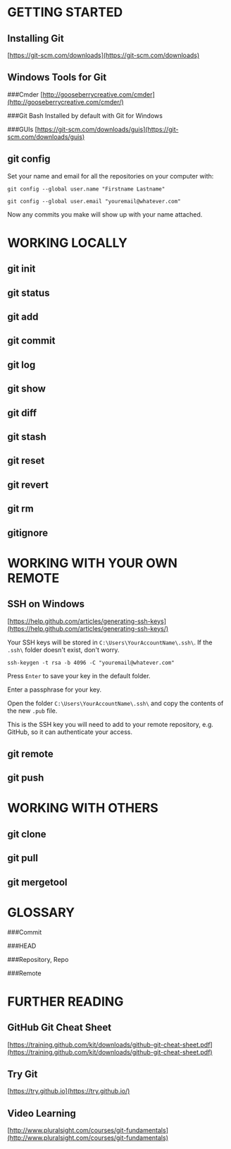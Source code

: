 GETTING STARTED
===============

Installing Git
--------------
[https://git-scm.com/downloads](https://git-scm.com/downloads)


Windows Tools for Git
---------------------

###Cmder
[http://gooseberrycreative.com/cmder](http://gooseberrycreative.com/cmder/)

###Git Bash
Installed by default with Git for Windows

###GUIs
[https://git-scm.com/downloads/guis](https://git-scm.com/downloads/guis)


git config
----------

Set your name and email for all the repositories on your computer with:

`git config --global user.name "Firstname Lastname"`

`git config --global user.email "youremail@whatever.com"`

Now any commits you make will show up with your name attached.


WORKING LOCALLY
===============

git init
--------

git status
----------

git add
-------

git commit
----------

git log
-------

git show
--------

git diff
--------

git stash
---------

git reset
---------

git revert
----------

git rm
------

gitignore
---------


WORKING WITH YOUR OWN REMOTE
============================

SSH on Windows
--------------
[https://help.github.com/articles/generating-ssh-keys](https://help.github.com/articles/generating-ssh-keys/)

Your SSH keys will be stored in `C:\Users\YourAccountName\.ssh\`.  If the `.ssh\` folder doesn't exist, don't worry.

`ssh-keygen -t rsa -b 4096 -C "youremail@whatever.com"`

Press `Enter` to save your key in the default folder.

Enter a passphrase for your key.

Open the folder `C:\Users\YourAccountName\.ssh\` and copy the contents of the new `.pub` file.

This is the SSH key you will need to add to your remote repository, e.g. GitHub, so it can authenticate your access.

git remote
----------

git push
--------


WORKING WITH OTHERS
===================

git clone
---------

git pull
--------

git mergetool
-------------


GLOSSARY
========

###Commit

###HEAD

###Repository, Repo

###Remote


FURTHER READING
===============

GitHub Git Cheat Sheet
----------------------
[https://training.github.com/kit/downloads/github-git-cheat-sheet.pdf](https://training.github.com/kit/downloads/github-git-cheat-sheet.pdf)

Try Git
-------
[https://try.github.io](https://try.github.io/)

Video Learning
--------------
[http://www.pluralsight.com/courses/git-fundamentals](http://www.pluralsight.com/courses/git-fundamentals)